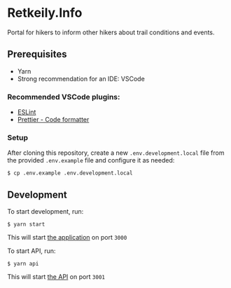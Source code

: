 # Retkeily.Info

Portal for hikers to inform other hikers about trail conditions and events.

## Prerequisites

- Yarn
- Strong recommendation for an IDE: VSCode

### Recommended VSCode plugins:

- [ESLint](https://marketplace.visualstudio.com/items?itemName=dbaeumer.vscode-eslint)
- [Prettier - Code formatter](https://marketplace.visualstudio.com/items?itemName=esbenp.prettier-vscode)

### Setup

After cloning this repository, create a new `.env.development.local` file from the provided `.env.example` file and configure it as needed:

```
$ cp .env.example .env.development.local
```

## Development

To start development, run:

```
$ yarn start
```

This will start [the application](http://localhost:3000) on port `3000`

To start API, run:

```
$ yarn api
```

This will start [the API](http://localhost:3001) on port `3001`
